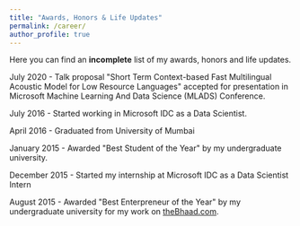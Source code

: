 ```yaml
---
title: "Awards, Honors & Life Updates"
permalink: /career/
author_profile: true
---
```


<span class="big_font">Here you can find an <b>incomplete</b> list of my awards, honors and life updates.</span>

July 2020 - Talk proposal "Short Term Context-based Fast Multilingual Acoustic Model for Low Resource Languages" accepted for presentation in Microsoft Machine Learning And Data Science (MLADS) Conference. 

July 2016 - Started working in Microsoft IDC as a Data Scientist. 

April 2016 - Graduated from University of Mumbai

January 2015 - Awarded "Best Student of the Year" by my undergraduate university.

December 2015 - Started my internship at Microsoft IDC as a Data Scientist Intern

August 2015 - Awarded "Best Enterpreneur of the Year" by my undergraduate university for my work on <a href="https://www.youtube.com/watch?v=S9Oq2n2rIaY" target="_blank">theBhaad.com</a>.